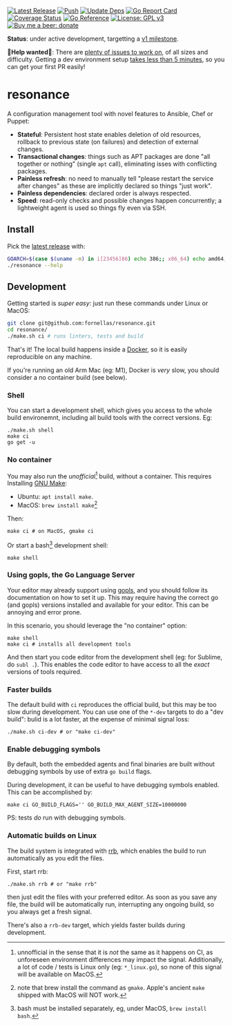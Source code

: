 [![Latest Release](https://img.shields.io/github/v/release/fornellas/resonance)](https://github.com/fornellas/resonance/releases) [![Push](https://github.com/fornellas/resonance/actions/workflows/push.yaml/badge.svg)](https://github.com/fornellas/resonance/actions/workflows/push.yaml) [![Update Deps](https://github.com/fornellas/resonance/actions/workflows/update_deps.yaml/badge.svg?branch=master)](https://github.com/fornellas/resonance/actions/workflows/update_deps.yaml) [![Go Report Card](https://goreportcard.com/badge/github.com/fornellas/resonance)](https://goreportcard.com/report/github.com/fornellas/resonance) [![Coverage Status](https://coveralls.io/repos/github/fornellas/resonance/badge.svg?branch=master)](https://coveralls.io/github/fornellas/resonance?branch=master) [![Go Reference](https://pkg.go.dev/badge/github.com/fornellas/resonance.svg)](https://pkg.go.dev/github.com/fornellas/resonance) [![License: GPL v3](https://img.shields.io/badge/License-GPLv3-blue.svg)](https://www.gnu.org/licenses/gpl-3.0) [![Buy me a beer: donate](https://img.shields.io/badge/Donate-Buy%20me%20a%20beer-yellow)](https://www.paypal.com/donate?hosted_button_id=AX26JVRT2GS2Q)

**Status**: under active development, targetting a [v1 milestone](https://github.com/fornellas/resonance/milestone/1).

**🙏Help wanted🙏**: There are [plenty of issues to work on](https://github.com/fornellas/resonance/issues), of all sizes and difficulty. Getting a dev environment setup [takes less than 5 minutes](#development), so you can get your first PR easily!

# resonance

A configuration management tool with novel features to Ansible, Chef or Puppet:

- **Stateful**: Persistent host state enables deletion of old resources, rollback to previous state (on failures) and detection of external changes.
- **Transactional changes**: things such as APT packages are done "all together or nothing" (single `apt` call), eliminating isses with conflicting packages.
- **Painless refresh**: no need to manually tell "please restart the service after changes" as these are implicitly declared so things "just work".
- **Painless dependencies**: declared order is always respected.
- **Speed**: read-only checks and possible changes happen concurrently; a lightweight agent is used so things fly even via SSH.

## Install

Pick the [latest release](https://github.com/fornellas/resonance/releases) with:

```bash
GOARCH=$(case $(uname -m) in i[23456]86) echo 386;; x86_64) echo amd64;; armv6l|armv7l) echo arm;; aarch64) echo arm64;; *) echo Unknown machine $(uname -m) 1>&2 ; exit 1 ;; esac) && wget -O- https://github.com/fornellas/resonance/releases/latest/download/resonance.$(uname -s | tr A-Z a-z).$GOARCH.gz | gunzip > resonance && chmod 755 resonance
./resonance --help
```

## Development

Getting started is _super easy_: just run these commands under Linux or MacOS:

```bash
git clone git@github.com:fornellas/resonance.git
cd resonance/
./make.sh ci # runs linters, tests and build
```

That's it! The local build happens inside a [Docker](https://www.docker.com/), so it is easily reproducible on any machine.

If you're running an old Arm Mac (eg: M1), Docker is _very_ slow, you should consider a no container build (see below).

### Shell

You can start a development shell, which gives you access to the whole build environemnt, including all build tools with the correct versions. Eg:

```shell
./make.sh shell
make ci
go get -u
```

### No container

You may also run the _unofficial_[^1] build, without a container. This requires Installing [GNU Make](https://www.gnu.org/software/make/):

- Ubuntu: `apt install make`.
- MacOS: `brew install make`[^2]

Then:

```shell
make ci # on MacOS, gmake ci
```

Or start a bash[^3] development shell:

```shell
make shell
```

[^1]: unnofficial in the sense that it is _not_ the same as it happens on CI, as unforeseen environment differences may impact the signal. Additionally, a lot of code / tests is Linux only (eg: `*_linux.go`), so none of this signal will be available on MacOS.

[^2]: note that brew install the command as `gmake`. Apple's ancient `make` shipped with MacOS will NOT work.

[^3]: bash must be installed separately, eg, under MacOS, `brew install bash`.

### Using gopls, the Go Language Server

Your editor may already support using [gopls](https://github.com/golang/tools/tree/master/gopls), and you should follow its documentation on how to set it up. This may require having the correct go (and gopls) versions installed and available for your editor. This can be annoying and error prone.

In this scenario, you should leverage the "no container" option:

```shell
make shell
make ci # installs all development tools
```

And then start you code editor from the development shell (eg: for Sublime, do `subl .`). This enables the code editor to have access to all the _exact_ versions of tools required.

### Faster builds

The default build with `ci` reproduces the official build, but this may be too slow during development. You can use one of the `*-dev` targets to do a "dev build": bulid is a lot faster, at the expense of minimal signal loss:

```shell
./make.sh ci-dev # or "make ci-dev"
```

### Enable debugging symbols

By default, both the embedded agents and final binaries are built without debugging symbols by use of extra `go build` flags.

During development, it can be useful to have debugging symbols enabled. This can be accomplished by:

```shell
make ci GO_BUILD_FLAGS='' GO_BUILD_MAX_AGENT_SIZE=10000000
```

PS: tests _do_ run with debugging symbols.

### Automatic builds on Linux

The build system is integrated with [rrb](https://github.com/fornellas/rrb), which enables the build to run automatically as you edit the files.

First, start rrb:

```shell
./make.sh rrb # or "make rrb"
```

then just edit the files with your preferred editor. As soon as you save any file, the build will be automatically run, interrupting any ongoing build, so you always get a fresh signal.

There's also a `rrb-dev` target, which yields faster builds during development.
